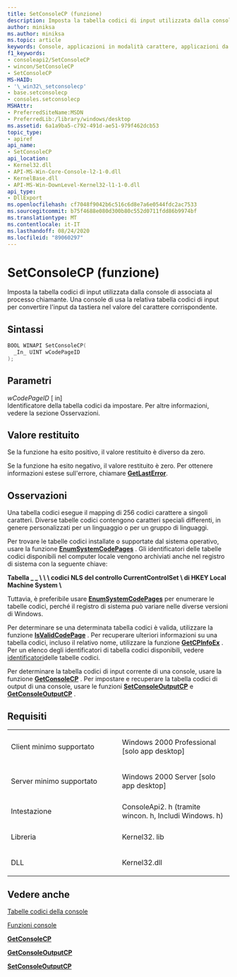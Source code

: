 ```yaml
---
title: SetConsoleCP (funzione)
description: Imposta la tabella codici di input utilizzata dalla console di associata al processo chiamante.
author: miniksa
ms.author: miniksa
ms.topic: article
keywords: Console, applicazioni in modalità carattere, applicazioni da riga di comando, applicazioni Terminal, API console
f1_keywords:
- consoleapi2/SetConsoleCP
- wincon/SetConsoleCP
- SetConsoleCP
MS-HAID:
- '\_win32\_setconsolecp'
- base.setconsolecp
- consoles.setconsolecp
MSHAttr:
- PreferredSiteName:MSDN
- PreferredLib:/library/windows/desktop
ms.assetid: 6a1a9ba5-c792-491d-ae51-979f462dcb53
topic_type:
- apiref
api_name:
- SetConsoleCP
api_location:
- Kernel32.dll
- API-MS-Win-Core-Console-l2-1-0.dll
- KernelBase.dll
- API-MS-Win-DownLevel-Kernel32-l1-1-0.dll
api_type:
- DllExport
ms.openlocfilehash: cf7048f9042b6c516c6d8e7a6e0544fdc2ac7533
ms.sourcegitcommit: b75f4688e080d300b80c552d0711fdd86b9974bf
ms.translationtype: MT
ms.contentlocale: it-IT
ms.lasthandoff: 08/24/2020
ms.locfileid: "89060297"
---
```

# <a name="setconsolecp-function"></a>SetConsoleCP (funzione)


Imposta la tabella codici di input utilizzata dalla console di associata al processo chiamante. Una console di usa la relativa tabella codici di input per convertire l'input da tastiera nel valore del carattere corrispondente.

<a name="syntax"></a>Sintassi
------

```C
BOOL WINAPI SetConsoleCP(
  _In_ UINT wCodePageID
);
```

<a name="parameters"></a>Parametri
----------

*wCodePageID* \[ in\]  
Identificatore della tabella codici da impostare. Per altre informazioni, vedere la sezione Osservazioni.

<a name="return-value"></a>Valore restituito
------------

Se la funzione ha esito positivo, il valore restituito è diverso da zero.

Se la funzione ha esito negativo, il valore restituito è zero. Per ottenere informazioni estese sull'errore, chiamare [**GetLastError**](https://msdn.microsoft.com/library/windows/desktop/ms679360).

<a name="remarks"></a>Osservazioni
-------

Una tabella codici esegue il mapping di 256 codici carattere a singoli caratteri. Diverse tabelle codici contengono caratteri speciali differenti, in genere personalizzati per un linguaggio o per un gruppo di linguaggi.

Per trovare le tabelle codici installate o supportate dal sistema operativo, usare la funzione [**EnumSystemCodePages**](https://msdn.microsoft.com/library/windows/desktop/dd317825) . Gli identificatori delle tabelle codici disponibili nel computer locale vengono archiviati anche nel registro di sistema con la seguente chiave:

**Tabella \_ \_ \\ \\ \\ codici NLS del controllo CurrentControlSet \\ di HKEY Local Machine System \\**

Tuttavia, è preferibile usare [**EnumSystemCodePages**](https://msdn.microsoft.com/library/windows/desktop/dd317825) per enumerare le tabelle codici, perché il registro di sistema può variare nelle diverse versioni di Windows.

Per determinare se una determinata tabella codici è valida, utilizzare la funzione [**IsValidCodePage**](https://msdn.microsoft.com/library/windows/desktop/dd318674) . Per recuperare ulteriori informazioni su una tabella codici, incluso il relativo nome, utilizzare la funzione [**GetCPInfoEx**](https://msdn.microsoft.com/library/windows/desktop/dd318081) . Per un elenco degli identificatori di tabella codici disponibili, vedere [identificatori](https://msdn.microsoft.com/library/windows/desktop/dd317756)delle tabelle codici.

Per determinare la tabella codici di input corrente di una console, usare la funzione [**GetConsoleCP**](getconsolecp.md) . Per impostare e recuperare la tabella codici di output di una console, usare le funzioni [**SetConsoleOutputCP**](setconsoleoutputcp.md) e [**GetConsoleOutputCP**](getconsoleoutputcp.md) .

<a name="requirements"></a>Requisiti
------------

<table>
<colgroup>
<col width="50%" />
<col width="50%" />
</colgroup>
<tbody>
<tr class="odd">
<td><p>Client minimo supportato</p></td>
<td><p>Windows 2000 Professional [solo app desktop]</p></td>
</tr>
<tr class="even">
<td><p>Server minimo supportato</p></td>
<td><p>Windows 2000 Server [solo app desktop]</p></td>
</tr>
<tr class="odd">
<td><p>Intestazione</p></td>
<td>ConsoleApi2. h (tramite wincon. h, Includi Windows. h)</td>
</tr>
<tr class="even">
<td><p>Libreria</p></td>
<td>Kernel32. lib</td>
</tr>
<tr class="odd">
<td><p>DLL</p></td>
<td>Kernel32.dll</td>
</tr>
<tr class="even">
</tr>
<tr class="odd">
</tr>
<tr class="even">
</tr>
</tbody>
</table>

## <a name="span-idsee_alsospansee-also"></a><span id="see_also"></span>Vedere anche


[Tabelle codici della console](console-code-pages.md)

[Funzioni console](console-functions.md)

[**GetConsoleCP**](getconsolecp.md)

[**GetConsoleOutputCP**](getconsoleoutputcp.md)

[**SetConsoleOutputCP**](setconsoleoutputcp.md)

 

 




